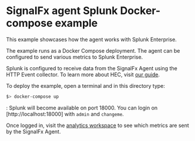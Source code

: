 # SignalFx agent Splunk Docker-compose example

This example showcases how the agent works with Splunk Enterprise.

The example runs as a Docker Compose deployment. The agent can be configured to send various metrics to Splunk Enterprise.

Splunk is configured to receive data from the SignalFx Agent using the HTTP Event collector. To learn more about HEC, visit [our guide](https://dev.splunk.com/enterprise/docs/dataapps/httpeventcollector/).

To deploy the example, open a terminal and in this directory type:
```bash
$> docker-compose up
```
:
Splunk will become available on port 18000. You can login on [http://localhost:18000] with `admin` and `changeme`.

Once logged in, visit the [analytics workspace](http://localhost:18000/en-US/app/search/analytics_workspace) to see which metrics are sent by the SignalFx Agent.

